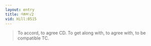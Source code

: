 ```yaml
---
layout: entry
title: འཆམ་√2
vid: Hill:0515
---
```

> To accord, to agree CD\. To get along with, to agree with, to be compatible TC\.


